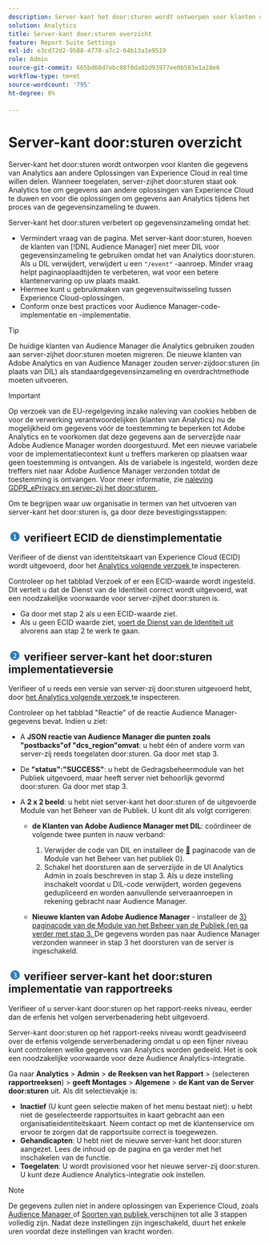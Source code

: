 ```yaml
---
description: Server-kant het door:sturen wordt ontworpen voor klanten die gegevens van Analytics aan andere Oplossingen van Experience Cloud in real time willen delen. Wanneer toegelaten, server-zijhet door:sturen staat ook Analytics toe om gegevens aan andere oplossingen van Experience Cloud te duwen en voor die oplossingen om gegevens aan Analytics tijdens het proces van de gegevensinzameling te duwen.
solution: Analytics
title: Server-kant door:sturen overzicht
feature: Report Suite Settings
exl-id: e3cd72d2-9588-4770-a7c2-64b13a1e9519
role: Admin
source-git-commit: 665bd68d7ebc08f0da02d93977ee0b583e1a28e6
workflow-type: tm+mt
source-wordcount: '795'
ht-degree: 0%

---
```


# Server-kant door:sturen overzicht

Server-kant het door:sturen wordt ontworpen voor klanten die gegevens van Analytics aan andere Oplossingen van Experience Cloud in real time willen delen. Wanneer toegelaten, server-zijhet door:sturen staat ook Analytics toe om gegevens aan andere oplossingen van Experience Cloud te duwen en voor die oplossingen om gegevens aan Analytics tijdens het proces van de gegevensinzameling te duwen.

Server-kant het door:sturen verbetert op gegevensinzameling omdat het:

* Vermindert vraag van de pagina. Met server-kant door:sturen, hoeven de klanten van [!DNL Audience Manager] niet meer DIL voor gegevensinzameling te gebruiken omdat het van Analytics door:sturen. Als u DIL verwijdert, verwijdert u een `"/event"` -aanroep. Minder vraag helpt paginaoplaadtijden te verbeteren, wat voor een betere klantenervaring op uw plaats maakt.
* Hiermee kunt u gebruikmaken van gegevensuitwisseling tussen Experience Cloud-oplossingen.
* Conform onze best practices voor Audience Manager-code-implementatie en -implementatie.

>[!TIP]
>
>De huidige klanten van Audience Manager die Analytics gebruiken zouden aan server-zijhet door:sturen moeten migreren. De nieuwe klanten van Adobe Analytics en van Audience Manager zouden server-zijdoor:sturen (in plaats van DIL) als standaardgegevensinzameling en overdrachtmethode moeten uitvoeren.

>[!IMPORTANT]
>Op verzoek van de EU-regelgeving inzake naleving van cookies hebben de voor de verwerking verantwoordelijken (klanten van Analytics) nu de mogelijkheid om gegevens vóór de toestemming te beperken tot Adobe Analytics en te voorkomen dat deze gegevens aan de serverzijde naar Adobe Audience Manager worden doorgestuurd. Met een nieuwe variabele voor de implementatiecontext kunt u treffers markeren op plaatsen waar geen toestemming is ontvangen. Als de variabele is ingesteld, worden deze treffers niet naar Adobe Audience Manager verzonden totdat de toestemming is ontvangen. Voor meer informatie, zie [ naleving GDPR_ePrivacy en server-zij het door:sturen ](/help/admin/admin/c-manage-report-suites/c-edit-report-suites/general/c-server-side-forwarding/ssf-gdpr.md).

Om te begrijpen waar uw organisatie in termen van het uitvoeren van server-kant het door:sturen is, ga door deze bevestigingsstappen:

## ![ step1_icon.png beeld ](/help/admin/admin/c-manage-report-suites/c-edit-report-suites/general/c-server-side-forwarding/assets/step1_icon.png) verifieert ECID de dienstimplementatie

Verifieer of de dienst van identiteitskaart van Experience Cloud (ECID) wordt uitgevoerd, door het [ Analytics volgende verzoek ](https://experienceleague.adobe.com/docs/id-service/using/implementation/test-verify.html) te inspecteren.

Controleer op het tabblad Verzoek of er een ECID-waarde wordt ingesteld. Dit vertelt u dat de Dienst van de Identiteit correct wordt uitgevoerd, wat een noodzakelijke voorwaarde voor server-zijhet door:sturen is.

* Ga door met stap 2 als u een ECID-waarde ziet.
* Als u geen ECID waarde ziet, [ voert de Dienst van de Identiteit uit ](https://experienceleague.adobe.com/docs/id-service/using/implementation/implementation-guides.html) alvorens aan stap 2 te werk te gaan.

## ![ step2_icon.png beeld ](/help/admin/admin/c-manage-report-suites/c-edit-report-suites/general/c-server-side-forwarding/assets/step2_icon.png) verifieer server-kant het door:sturen implementatieversie

Verifieer of u reeds een versie van server-zij door:sturen uitgevoerd hebt, door [ het Analytics volgende verzoek ](/help/admin/admin/c-manage-report-suites/c-edit-report-suites/general/c-server-side-forwarding/ssf-verify.md) te inspecteren.

Controleer op het tabblad &quot;Reactie&quot; of de reactie Audience Manager-gegevens bevat. Indien u ziet:

* A **JSON reactie van Audience Manager die punten zoals &quot;postbacks&quot;of &quot;dcs_region&quot;omvat**: u hebt één of andere vorm van server-zij reeds toegelaten door:sturen. Ga door met stap 3.
* De **&quot;status&quot;:&quot;SUCCESS&quot;**: u hebt de Gedragsbeheermodule van het Publiek uitgevoerd, maar heeft server niet behoorlijk gevormd door:sturen. Ga door met stap 3.
* A **2 x 2 beeld**: u hebt niet server-kant het door:sturen of de uitgevoerde Module van het Beheer van de Publiek. U kunt dit als volgt corrigeren:

   * **de Klanten van Adobe Audience Manager met DIL**: coördineer de volgende twee punten in nauw verband:

      1. Verwijder de code van DIL en installeer de [&#128279;](https://experienceleague.adobe.com/docs/audience-manager/user-guide/implementation-integration-guides/integration-other-solutions/audience-management-module.html) paginacode van de Module van het Beheer van het publiek 0&rbrace;.
      1. Schakel het doorsturen aan de serverzijde in de UI Analytics Admin in zoals beschreven in stap 3. Als u deze instelling inschakelt voordat u DIL-code verwijdert, worden gegevens gedupliceerd en worden aanvullende serveraanroepen in rekening gebracht naar Audience Manager.

   * **Nieuwe klanten van Adobe Audience Manager** - installeer de [ 3&rbrace; paginacode van de Module van het Beheer van de Publiek &lbrace;en ga verder met stap 3. ](https://experienceleague.adobe.com/docs/audience-manager/user-guide/implementation-integration-guides/integration-other-solutions/audience-management-module.html) De gegevens worden pas naar Audience Manager verzonden wanneer in stap 3 het doorsturen van de server is ingeschakeld.

## ![ step3_icon.png beeld ](/help/admin/admin/c-manage-report-suites/c-edit-report-suites/general/c-server-side-forwarding/assets/step3_icon.png) verifieer server-kant het door:sturen implementatie van rapportreeks

Verifieer of u server-kant door:sturen op het rapport-reeks niveau, eerder dan de erfenis het volgen serverbenadering hebt uitgevoerd.

Server-kant door:sturen op het rapport-reeks niveau wordt geadviseerd over de erfenis volgende serverbenadering omdat u op een fijner niveau kunt controleren welke gegevens van Analytics worden gedeeld. Het is ook een noodzakelijke voorwaarde voor deze Audience Analytics-integratie.

Ga naar **Analytics** > **Admin** > **de Reeksen van het Rapport** > (selecteren **rapportreeksen**) > **geeft Montages** > **Algemene** > **de Kant van de Server door:sturen** uit. Als dit selectievakje is:

* **Inactief** (U kunt geen selectie maken of het menu bestaat niet): u hebt niet de geselecteerde rapportsuites in kaart gebracht aan een organisatieidentiteitskaart. Neem contact op met de klantenservice om ervoor te zorgen dat de rapportsuite correct is toegewezen.
* **Gehandicapten**: U hebt niet de nieuwe server-kant het door:sturen aangezet. Lees de inhoud op de pagina en ga verder met het inschakelen van de functie.
* **Toegelaten**: U wordt provisioned voor het nieuwe server-zij door:sturen. U kunt deze Audience Analytics-integratie ook instellen.

>[!NOTE]
>
>De gegevens zullen niet in andere oplossingen van Experience Cloud, zoals [ Audience Manager ](https://experienceleague.adobe.com/docs/audience-manager/user-guide/aam-home.html) of [ Soorten van publiek ](https://experienceleague.adobe.com/docs/core-services/interface/audiences/audience-library.html) verschijnen tot alle 3 stappen volledig zijn. Nadat deze instellingen zijn ingeschakeld, duurt het enkele uren voordat deze instellingen van kracht worden.
